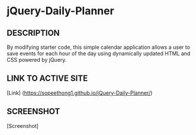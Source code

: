 # jQuery-Daily-Planner

## DESCRIPTION
By modifying starter code, this simple calendar application allows a user to save events for each hour of the day using dynamically updated HTML and CSS powered by jQuery. 
## LINK TO ACTIVE SITE
[Link]  (https://sopeethong1.github.io/jQuery-Daily-Planner/)
## SCREENSHOT
[Screenshot] 